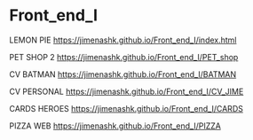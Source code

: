 # Front_end_I


LEMON PIE https://jimenashk.github.io/Front_end_I/index.html

PET SHOP 2 https://jimenashk.github.io/Front_end_I/PET_shop

CV BATMAN https://jimenashk.github.io/Front_end_I/BATMAN

CV PERSONAL https://jimenashk.github.io/Front_end_I/CV_JIME

CARDS HEROES https://jimenashk.github.io/Front_end_I/CARDS

PIZZA WEB https://jimenashk.github.io/Front_end_I/PIZZA


